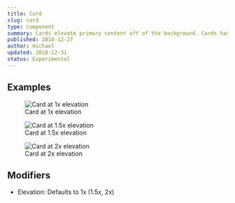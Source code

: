 ```yaml
---
title: Card
slug: card
type: component
summary: Cards elevate primary content off of the background. Cards have a degree of elevation that defaults to 1x. If overlaying another card on top of elevated cards with a degree of 1x, use a card with a 1.5x elevation. Cards with 2x elevation are reserverd for modals and overlays with dark backgrounds.
published: 2018-12-27
author: michael
updated: 2018-12-31
status: Experimental
---
```


##  Examples

<figure>
    <img src="/static/images/card-1x.png" alt="Card at 1x elevation">
    <figcaption>Card at 1x elevation</figcaption>
</figure>

<figure>
    <img src="/static/images/card-1.5x.png" alt="Card at 1.5x elevation">
    <figcaption>Card at 1.5x elevation</figcaption>
</figure>

<figure>
    <img src="/static/images/card-2x.png" alt="Card at 2x elevation">
    <figcaption>Card at 2x elevation</figcaption>
</figure>


## Modifiers
* Elevation: Defaults to 1x (1.5x, 2x)